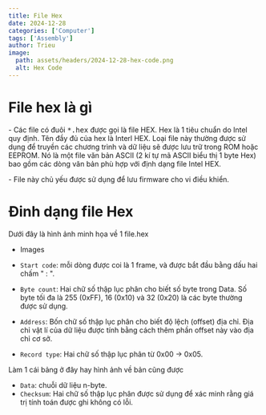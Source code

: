 ```yaml
---
title: File Hex
date: 2024-12-28
categories: ['Computer']
tags: ['Assembly']
author: Trieu
image:
  path: assets/headers/2024-12-28-hex-code.png
  alt: Hex Code
---
```


# File hex là gì
\- Các file có đuôi <kbd>*.hex</kbd> được gọi là file HEX. Hex là 1 tiêu chuẩn do Intel quy định. Tên đầy đủ của hex là Interl HEX. Loại file này thường được sử dụng để truyền các chương trình và dữ 
liệu sẽ được lưu trữ trong ROM hoặc EEPROM. Nó là một file văn bản ASCII (2 kí tự mã ASCII biểu thị 1 byte Hex) bao gồm các dòng văn bản phù hợp với định dạng file Intel HEX.

\- File này chủ yếu được sử dụng để lưu firmware cho vi điều khiển.

# Đinh dạng file Hex
Dưới đây là hình ảnh minh họa về 1 file.hex

- Images

- `Start code`: mỗi dòng được coi là 1 frame, và được bắt đầu bằng dấu hai chấm " : ".
- `Byte count`: Hai chữ số thập lục phân cho biết số byte trong Data. Số byte tối đa là 255 (0xFF), 16 (0x10) và 32 (0x20) là các byte thường được sử dụng.
- `Address`: Bốn chữ số thập lục phân cho biết độ lệch (offset) địa chỉ. Địa chỉ vật lí của dữ liệu được tính bằng cách thêm phần offset này vào địa chỉ cơ sở.
- `Record type`: Hai chữ số thập lục phân từ 0x00 -> 0x05.

Làm 1 cái bảng ở đây hay hình ảnh về bản cũng được

- `Data`: chuỗi dữ liệu n-byte.
- `Checksum`: Hai chữ số thập lục phân được sử dụng để xác minh rằng giá trị tính toán được ghi không có lỗi.
